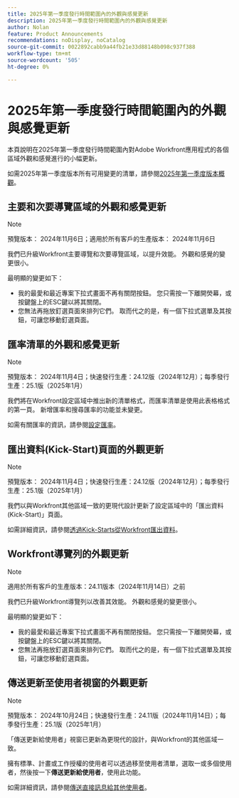 ```yaml
---
title: 2025年第一季度發行時間範圍內的外觀與感覺更新
description: 2025年第一季度發行時間範圍內的外觀與感覺更新
author: Nolan
feature: Product Announcements
recommendations: noDisplay, noCatalog
source-git-commit: 0022892cabb9a44fb21e33d88148b098c937f388
workflow-type: tm+mt
source-wordcount: '505'
ht-degree: 0%

---
```


# 2025年第一季度發行時間範圍內的外觀與感覺更新

本頁說明在2025年第一季度發行時間範圍內對Adobe Workfront應用程式的各個區域外觀和感覺進行的小幅更新。

如需2025年第一季度版本所有可用變更的清單，請參閱[2025年第一季度版本概觀](/help/quicksilver/product-announcements/product-releases/25-q1-release-activity/25-q1-release-overview.md)。

## 主要和次要導覽區域的外觀和感覺更新

>[!NOTE]
>
>預覽版本： 2024年11月6日；適用於所有客戶的生產版本： 2024年11月6日

我們已升級Workfront主要導覽和次要導覽區域，以提升效能。 外觀和感覺的變更很小。

最明顯的變更如下：

* 我的最愛和最近專案下拉式畫面不再有關閉按鈕。 您只需按一下離開熒幕，或按鍵盤上的ESC鍵以將其關閉。
* 您無法再拖放釘選頁面來排列它們。 取而代之的是，有一個下拉式選單及其按鈕，可讓您移動釘選頁面。

## 匯率清單的外觀和感覺更新

>[!NOTE]
>
>預覽版本： 2024年11月4日；快速發行生產：24.12版（2024年12月）；每季發行生產：25.1版（2025年1月）

我們將在Workfront設定區域中推出新的清單格式，而匯率清單是使用此表格格式的第一頁。 新增匯率和搜尋匯率的功能並未變更。

如需有關匯率的資訊，請參閱[設定匯率](/help/quicksilver/administration-and-setup/manage-workfront/exchange-rates/set-up-exchange-rates.md)。

## 匯出資料(Kick-Start)頁面的外觀更新

>[!NOTE]
>
>預覽版本： 2024年11月4日；快速發行生產：24.12版（2024年12月）；每季發行生產：25.1版（2025年1月）

我們以與Workfront其他區域一致的更現代設計更新了設定區域中的「匯出資料(Kick-Start)」頁面。

如需詳細資訊，請參閱[透過Kick-Starts從Workfront匯出資料](/help/quicksilver/administration-and-setup/manage-workfront/using-kick-starts/export-data-from-wf-via-kick-starts.md)。

## Workfront導覽列的外觀更新

>[!NOTE]
>
>適用於所有客戶的生產版本：24.11版本（2024年11月14日）之前

我們已升級Workfront導覽列以改善其效能。 外觀和感覺的變更很小。

最明顯的變更如下：

* 我的最愛和最近專案下拉式畫面不再有關閉按鈕。 您只需按一下離開熒幕，或按鍵盤上的ESC鍵以將其關閉。
* 您無法再拖放釘選頁面來排列它們。 取而代之的是，有一個下拉式選單及其按鈕，可讓您移動釘選頁面。

## 傳送更新至使用者視窗的外觀更新

>[!NOTE]
>
>預覽版本： 2024年10月24日；快速發行生產：24.11版（2024年11月14日）；每季發行生產：25.1版（2025年1月）

「傳送更新給使用者」視窗已更新為更現代的設計，與Workfront的其他區域一致。

擁有標準、計畫或工作授權的使用者可以透過移至使用者清單，選取一或多個使用者，然後按一下&#x200B;**傳送更新給使用者**，使用此功能。

如需詳細資訊，請參閱[傳送直接訊息給其他使用者](/help/quicksilver/people-teams-and-groups/work-directly-with-others/send-direct-messages-to-other-users.md)。
